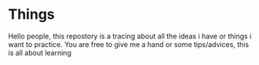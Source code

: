 # Things
Hello people, this repostory is a tracing about all the ideas i have or things i want to practice. 
You are free to give me a hand or some tips/advices, this is all about learning
